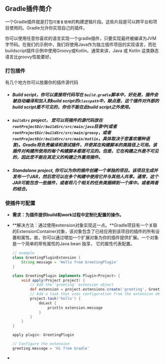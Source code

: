 ## Gradle插件简介

一个Gradle插件就是打包`可重复使用`的构建逻辑片段。这些片段是可以跨平台和项目使用的。Gradle允许你实现自己的插件。

你可以使用任意你喜欢的语言实现一个gradle插件，只要实现最终被编译为JVM字节码。在我们的示例中，我们将使用Java作为独立插件项目的实现语言，而在buildscript插件示例中使用Groovy或Kotlin。通常来讲，Java 或 Kotlin 这类静态语言比groovy性能要好。

### 打包插件

有几个地方你可以放置你的插件源代码

- ##### Build script，你可以直接将代码写在 `build.gradle`脚本中，好处是，插件会被自动编译和加入到build script的`classpath`中，缺点是，这个插件对外部的build script是不可见的，你也不能在此build script之外使用。

- ##### `buildSrc` project， 您可以将插件的源代码放在`rootProjectDir/buildSrc/src/main/java`目录中(或者`rootProjectDir/buildSrc/src/main/groovy`，或者`rootProjectDir/buildSrc/src/main/kotlin`，具体取决于您喜欢哪种语言)。Gradle将负责编译和测试插件，并使其在构建脚本的类路径上可用。该插件对构建所使用的每个构建脚本都是可见的。但是，它在构建之外是不可见的，因此您不能在其定义的构建之外重用插件。

- ##### Standalone project, 你可以为你的插件创建一个单独的项目。该项目生成并发布一个JAR，然后您可以在多个构建中使用它并与其他人共享。通常，这个JAR可能包含一些插件，或者将几个相关的任务类捆绑到一个库中。或者两者的结合。

### 使插件可配置

- **需求：为插件提供build和work过程中定制化配置的操作。**

- **解决方法：通过使用extension对象实现这一点。**Gradle项目有一个关联的ExtensionContainer对象，该对象包含了已经应用到该项目的插件的所有设置和属性。故，你可以通过增加一个扩展对象为你的插件提供扩展。一个对象是一个简单的带有属性的Java bean 独享， 它的属性代表配置。

  ```groovy
  // example
  class GreetingPluginExtension {
      String message = 'Hello from GreetingPlugin'
  }
  
  class GreetingPlugin implements Plugin<Project> {
      void apply(Project project) {
          // Add the 'greeting' extension object
          def extension = project.extensions.create('greeting', GreetingPluginExtension)
          // Add a task that uses configuration from the extension object
          project.task('hello') {
              doLast {
                  println extension.message
              }
          }
      }
  }
  
  apply plugin: GreetingPlugin
  
  // Configure the extension
  greeting.message = 'Hi from Gradle'
  ```

- 













